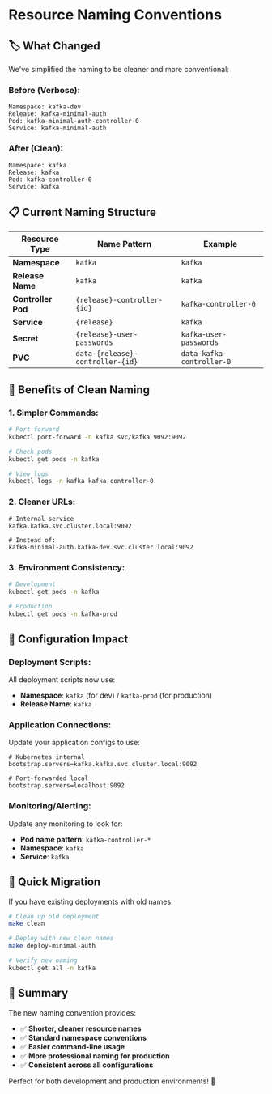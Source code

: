 # Resource Naming Conventions

## **🏷️ What Changed**

We've simplified the naming to be cleaner and more conventional:

### **Before (Verbose):**
```
Namespace: kafka-dev
Release: kafka-minimal-auth
Pod: kafka-minimal-auth-controller-0
Service: kafka-minimal-auth
```

### **After (Clean):**
```
Namespace: kafka
Release: kafka
Pod: kafka-controller-0
Service: kafka
```

## **📋 Current Naming Structure**

| Resource Type | Name Pattern | Example |
|---------------|--------------|---------|
| **Namespace** | `kafka` | `kafka` |
| **Release Name** | `kafka` | `kafka` |
| **Controller Pod** | `{release}-controller-{id}` | `kafka-controller-0` |
| **Service** | `{release}` | `kafka` |
| **Secret** | `{release}-user-passwords` | `kafka-user-passwords` |
| **PVC** | `data-{release}-controller-{id}` | `data-kafka-controller-0` |

## **🎯 Benefits of Clean Naming**

### **1. Simpler Commands:**
```bash
# Port forward
kubectl port-forward -n kafka svc/kafka 9092:9092

# Check pods  
kubectl get pods -n kafka

# View logs
kubectl logs -n kafka kafka-controller-0
```

### **2. Cleaner URLs:**
```
# Internal service
kafka.kafka.svc.cluster.local:9092

# Instead of:
kafka-minimal-auth.kafka-dev.svc.cluster.local:9092
```

### **3. Environment Consistency:**
```bash
# Development
kubectl get pods -n kafka

# Production  
kubectl get pods -n kafka-prod
```

## **🔧 Configuration Impact**

### **Deployment Scripts:**
All deployment scripts now use:
- **Namespace**: `kafka` (for dev) / `kafka-prod` (for production)
- **Release Name**: `kafka`

### **Application Connections:**
Update your application configs to use:
```properties
# Kubernetes internal
bootstrap.servers=kafka.kafka.svc.cluster.local:9092

# Port-forwarded local
bootstrap.servers=localhost:9092
```

### **Monitoring/Alerting:**
Update any monitoring to look for:
- **Pod name pattern**: `kafka-controller-*`
- **Namespace**: `kafka`
- **Service**: `kafka`

## **🚀 Quick Migration**

If you have existing deployments with old names:

```bash
# Clean up old deployment
make clean

# Deploy with new clean names
make deploy-minimal-auth

# Verify new naming
kubectl get all -n kafka
```

## **📝 Summary**

The new naming convention provides:
- ✅ **Shorter, cleaner resource names**
- ✅ **Standard namespace conventions**
- ✅ **Easier command-line usage**
- ✅ **More professional naming for production**
- ✅ **Consistent across all configurations**

Perfect for both development and production environments! 🎯
